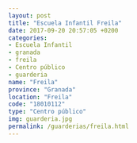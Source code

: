 ```yaml
---
layout: post
title: "Escuela Infantil Freila"
date: 2017-09-20 20:57:05 +0200
categories:
- Escuela Infantil
- granada
- freila
- Centro público
- guarderia
name: "Freila"
province: "Granada"
location: "Freila"
code: "18010112"
type: "Centro público"
img: guarderia.jpg
permalink: /guarderias/freila.html
---
```

